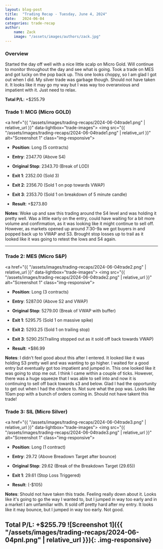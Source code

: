 ```yaml
---
layout: blog-post
title:  "Trading Recap - Tuesday, June 4, 2024"
date:   2024-06-04
categories: trade-recap
author:
    name: Zack
    image: "/assets/images/authors/zack.jpg"
---
```

### Overview

Started the day off well with a nice little scalp on Micro Gold. Will continue to monitor throughout the day and see what is going. Took a trade on MES and got lucky on the pop back up. This one looks choppy, so I am glad I got out when I did. My silver trade was garbage though. Should not have taken it. It looks like it may go my way but I was way too overanxious and impatient with it. Just need to relax. 


**Total P/L**: +$255.79


### Trade 1: MCG (Micro GOLD)
<a href="{{ "/assets/images/trading-recaps/2024-06-04trade1.png" | relative_url }}" data-lightbox="trade-images">
  <img src="{{ "/assets/images/trading-recaps/2024-06-04trade1.png" | relative_url }}" alt="Screenshot 1" class="img-responsive">
</a>
- **Position**: Long (5 contracts)
- **Entry**: 2347.70 (Above S4)
- **Original Stop**: 2343.70 (Break of LOD)
- **Exit 1**: 2352.00 (Sold 3)
- **Exit 2**: 2356.70 (Sold 1 on pop towards VWAP)
- **Exit 3**: 2353.70 (Sold 1 on breakdown of 5 minute candle)


- **Result**: +$273.80

**Notes**: Woke up and saw this trading around the S4 level and was holding it pretty well. Was a little early on the entry, could have waiting for a bit more volume and confirmation, as it was looking like it might continue to sell off. However, as markets opened up around 7:30-9a we got buyers in and popped back up to VWAP and S3. Brought stop losses up to trail as it looked like it was going to retest the lows and S4 again. 




---

### Trade 2: MES (Micro S&P)
<a href="{{ "/assets/images/trading-recaps/2024-06-04trade2.png" | relative_url }}" data-lightbox="trade-images">
  <img src="{{ "/assets/images/trading-recaps/2024-06-04trade2.png" | relative_url }}" alt="Screenshot 1" class="img-responsive">
</a>
- **Position**: Long (3 contracts)
- **Entry**: 5287.00 (Above S2 and VWAP)
- **Original Stop**: 5279.00 (Break of VWAP with buffer)
- **Exit 1**: 5295.75 (Sold 1 on massive spike)
- **Exit 2**: 5293.25 (Sold 1 on trailing stop)
- **Exit 3**: 5290.25(Trailing stopped out as it sold off back towards VWAP)


- **Result**: +$86.99

**Notes**: I didn't feel good about this after I entered. It looked like it was holding S3 pretty well and was wanting to go higher. I waited for a good entry but eventually got too impatient and jumped in. This one looked like it was going to stop me out. I think I came within a couple of ticks. However, there was a huge squeeze that I was able to sell into and now it is continuing to sell off back towards s3 and below. Glad I had the opportunity to get out when I had the chance to. Not sure what the pop was. Looks like 10am pop with a bunch of orders coming in. Should not have takent this trade! 


### Trade 3: SIL (Micro Silver)
<a href="{{ "/assets/images/trading-recaps/2024-06-04trade3.png" | relative_url }}" data-lightbox="trade-images">
  <img src="{{ "/assets/images/trading-recaps/2024-06-04trade3.png" | relative_url }}" alt="Screenshot 1" class="img-responsive">
</a>
- **Position**: Long (1 contract)
- **Entry**: 29.72 (Above Breadown Target after bounce)
- **Original Stop**: 29.62 (Break of the Breakdown Target (29.65))
- **Exit 1**: 29.61 (Stop Loss Triggered)

- **Result**: (-$105)

**Notes**: Should not have taken this trade. Feeling really down about it. Looks like it's going to go the way I wanted to, but I jumped in way too early and in a market I am unfamiliar with. It sold off pretty hard after my entry. It looks like it may bounce, but I jumped in way too early. Not good.




**Total P/L**: +$255.79
![Screenshot 1]({{ "/assets/images/trading-recaps/2024-06-04pnl.png" | relative_url }}){: .img-responsive}
---